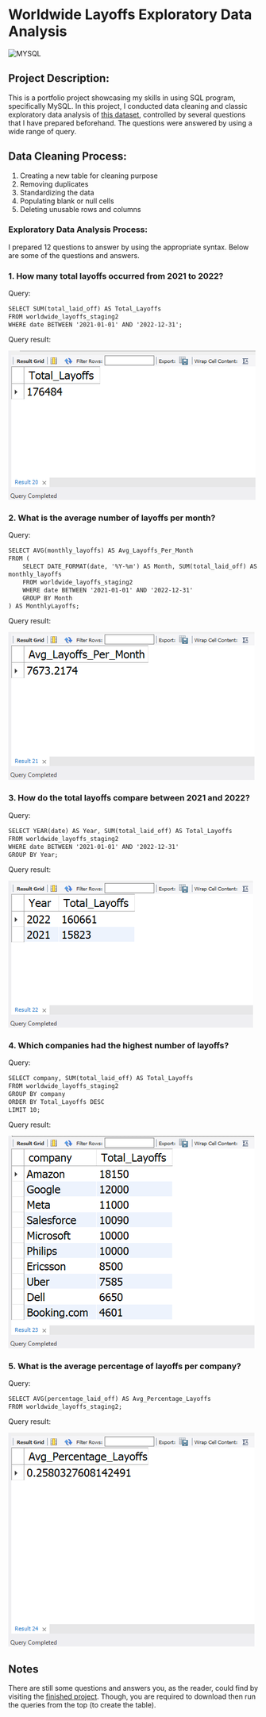 # **Worldwide Layoffs Exploratory Data Analysis**
![MYSQL](https://img.shields.io/badge/MySQL-005C84?style=for-the-badge&logo=mysql&logoColor=white)

## **Project Description:**

This is a portfolio project showcasing my skills in using SQL program, specifically MySQL. In this project, I conducted data cleaning and classic exploratory data analysis of [this dataset](https://github.com/Fahruni/Worldwide-Layoffs-Exploratory/blob/main/assets/raw_worldwide_layoffs.csv), controlled by several questions that I have prepared beforehand. The questions were answered by using a wide range of query.

## **Data Cleaning Process:**
1. Creating a new table for cleaning purpose
2. Removing duplicates
3. Standardizing the data
4. Populating blank or null cells
5. Deleting unusable rows and columns

### **Exploratory Data Analysis Process:**
I prepared 12 questions to answer by using the appropriate syntax. Below are some of the questions and answers.

### **1. How many total layoffs occurred from 2021 to 2022?**

Query:
```mysql
SELECT SUM(total_laid_off) AS Total_Layoffs
FROM worldwide_layoffs_staging2
WHERE date BETWEEN '2021-01-01' AND '2022-12-31';
```
Query result:

![question1answer](assets/Question1_answer.png)

### **2. What is the average number of layoffs per month?**

Query:
```mysql
SELECT AVG(monthly_layoffs) AS Avg_Layoffs_Per_Month
FROM (
    SELECT DATE_FORMAT(date, '%Y-%m') AS Month, SUM(total_laid_off) AS monthly_layoffs
    FROM worldwide_layoffs_staging2
    WHERE date BETWEEN '2021-01-01' AND '2022-12-31'
    GROUP BY Month
) AS MonthlyLayoffs;
```

Query result:

![question2answer](assets/Question2_answer.png)

### **3. How do the total layoffs compare between 2021 and 2022?**

Query:
```mysql
SELECT YEAR(date) AS Year, SUM(total_laid_off) AS Total_Layoffs
FROM worldwide_layoffs_staging2
WHERE date BETWEEN '2021-01-01' AND '2022-12-31'
GROUP BY Year;
```

Query result:

![question3answer](assets/Question3_answer.png)

### **4. Which companies had the highest number of layoffs?**

Query:
```mysql
SELECT company, SUM(total_laid_off) AS Total_Layoffs
FROM worldwide_layoffs_staging2
GROUP BY company
ORDER BY Total_Layoffs DESC
LIMIT 10;
```

Query result:

![question4answer](assets/Question4_answer.png)

### **5. What is the average percentage of layoffs per company?**

Query:
```mysql
SELECT AVG(percentage_laid_off) AS Avg_Percentage_Layoffs
FROM worldwide_layoffs_staging2;
```

Query result:

![question5answer](assets/Question5_answer.png)

## **Notes**

There are still some questions and answers you, as the reader, could find by visiting the [finished project](https://github.com/Fahruni/Worldwide-Layoffs-Exploratory/blob/main/assets/Finished_worldwidelayoffs_analysis.sql). Though, you are required to download then run the queries from the top (to create the table).
